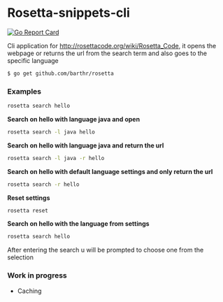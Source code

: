 # Rosetta-snippets-cli

[![Go Report Card](https://goreportcard.com/badge/github.com/barthr/rosetta)](https://goreportcard.com/report/github.com/barthr/rosetta)


Cli application for http://rosettacode.org/wiki/Rosetta_Code, it opens the webpage or returns the url from the search term and also goes to the specific language


```sh
$ go get github.com/barthr/rosetta
```

### Examples
```sh
rosetta search hello
```

**Search on hello with language java and open <INSERT WEB BROWSER HERE>**
```sh
rosetta search -l java hello
```

**Search on hello with language java and return the url**
```sh
rosetta search -l java -r hello
```

**Search on hello with default language settings and only return the url**
```sh
rosetta search -r hello
```

**Reset settings**
```sh
rosetta reset
```

**Search on hello with the language from settings**
```sh
rosetta search hello
```


After entering the search u will be prompted to choose one from the selection


### Work in progress
- Caching
